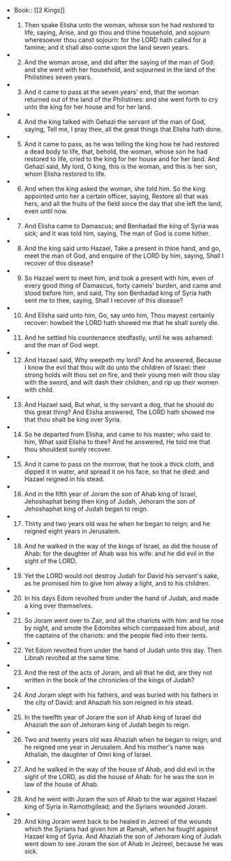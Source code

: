 - Book:: [[2 Kings]]
- 1. Then spake Elisha unto the woman, whose son he had restored to life, saying, Arise, and go thou and thine household, and sojourn wheresoever thou canst sojourn: for the LORD hath called for a famine; and it shall also come upon the land seven years.
- 2. And the woman arose, and did after the saying of the man of God: and she went with her household, and sojourned in the land of the Philistines seven years.
- 3. And it came to pass at the seven years' end, that the woman returned out of the land of the Philistines: and she went forth to cry unto the king for her house and for her land.
- 4. And the king talked with Gehazi the servant of the man of God, saying, Tell me, I pray thee, all the great things that Elisha hath done.
- 5. And it came to pass, as he was telling the king how he had restored a dead body to life, that, behold, the woman, whose son he had restored to life, cried to the king for her house and for her land. And Gehazi said, My lord, O king, this is the woman, and this is her son, whom Elisha restored to life.
- 6. And when the king asked the woman, she told him. So the king appointed unto her a certain officer, saying, Restore all that was hers, and all the fruits of the field since the day that she left the land, even until now.
- 7. And Elisha came to Damascus; and Benhadad the king of Syria was sick; and it was told him, saying, The man of God is come hither.
- 8. And the king said unto Hazael, Take a present in thine hand, and go, meet the man of God, and enquire of the LORD by him, saying, Shall I recover of this disease?
- 9. So Hazael went to meet him, and took a present with him, even of every good thing of Damascus, forty camels' burden, and came and stood before him, and said, Thy son Benhadad king of Syria hath sent me to thee, saying, Shall I recover of this disease?
- 10. And Elisha said unto him, Go, say unto him, Thou mayest certainly recover: howbeit the LORD hath showed me that he shall surely die.
- 11. And he settled his countenance stedfastly, until he was ashamed: and the man of God wept.
- 12. And Hazael said, Why weepeth my lord? And he answered, Because I know the evil that thou wilt do unto the children of Israel: their strong holds wilt thou set on fire, and their young men wilt thou slay with the sword, and wilt dash their children, and rip up their women with child.
- 13. And Hazael said, But what, is thy servant a dog, that he should do this great thing? And Elisha answered, The LORD hath showed me that thou shalt be king over Syria.
- 14. So he departed from Elisha, and came to his master; who said to him, What said Elisha to thee? And he answered, He told me that thou shouldest surely recover.
- 15. And it came to pass on the morrow, that he took a thick cloth, and dipped it in water, and spread it on his face, so that he died: and Hazael reigned in his stead.
- 16. And in the fifth year of Joram the son of Ahab king of Israel, Jehoshaphat being then king of Judah, Jehoram the son of Jehoshaphat king of Judah began to reign.
- 17. Thirty and two years old was he when he began to reign; and he reigned eight years in Jerusalem.
- 18. And he walked in the way of the kings of Israel, as did the house of Ahab: for the daughter of Ahab was his wife: and he did evil in the sight of the LORD.
- 19. Yet the LORD would not destroy Judah for David his servant's sake, as he promised him to give him alway a light, and to his children.
- 20. In his days Edom revolted from under the hand of Judah, and made a king over themselves.
- 21. So Joram went over to Zair, and all the chariots with him: and he rose by night, and smote the Edomites which compassed him about, and the captains of the chariots: and the people fled into their tents.
- 22. Yet Edom revolted from under the hand of Judah unto this day. Then Libnah revolted at the same time.
- 23. And the rest of the acts of Joram, and all that he did, are they not written in the book of the chronicles of the kings of Judah?
- 24. And Joram slept with his fathers, and was buried with his fathers in the city of David: and Ahaziah his son reigned in his stead.
- 25. In the twelfth year of Joram the son of Ahab king of Israel did Ahaziah the son of Jehoram king of Judah begin to reign.
- 26. Two and twenty years old was Ahaziah when he began to reign; and he reigned one year in Jerusalem. And his mother's name was Athaliah, the daughter of Omri king of Israel.
- 27. And he walked in the way of the house of Ahab, and did evil in the sight of the LORD, as did the house of Ahab: for he was the son in law of the house of Ahab.
- 28. And he went with Joram the son of Ahab to the war against Hazael king of Syria in Ramothgilead; and the Syrians wounded Joram.
- 29. And king Joram went back to be healed in Jezreel of the wounds which the Syrians had given him at Ramah, when he fought against Hazael king of Syria. And Ahaziah the son of Jehoram king of Judah went down to see Joram the son of Ahab in Jezreel, because he was sick.
